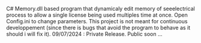 C# Memory.dll based program that dynamicaly edit memory of seeelectrical process to allow a single license being used multiples time at once.
Open Config.ini to change parameters.
This project is not meant for continuous developpement (since there is bugs that avoid the program to behave as it should i will fix it).
09/07/2024 : Private Release. Public soon ...
